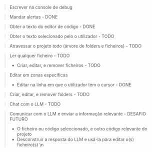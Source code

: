 > Escrever na console de debug

> Mandar alertas - DONE

> Obter o texto do editor de código - DONE

> Obter o texto selecionado pelo o utilizador - TODO

> Atravessar o projeto todo (árvore de folders e ficheiros) - TODO

> Ler qualquer ficheiro - TODO
> - Criar, editar, e remover ficheiros - TODO 

> Editar em zonas específicas
>   - Editar na linha em que o utilizador tem o cursor - DONE

> Criar, editar, e remover folders - TODO

> Chat com o LLM - TODO

> Comunicar com o LLM e enviar a informação relevante - DESAFIO FUTURO
> - O ficheiro ou código seleccionado, e outro código relevante do projeto
> - Desconstruir a resposta do LLM e usá-la para editar o(s) ficheiro(s) \n
